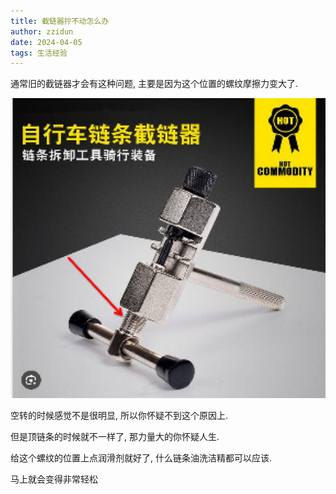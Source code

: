 ```yaml
---
title: 截链器拧不动怎么办
author: zzidun
date: 2024-04-05
tags: 生活经验
---
```


通常旧的截链器才会有这种问题, 主要是因为这个位置的螺纹摩擦力变大了.


<img src="/images/截链器.jpg" alt="截链器" style="height:30rem; width:40rem "/>

空转的时候感觉不是很明显, 所以你怀疑不到这个原因上.

但是顶链条的时候就不一样了, 那力量大的你怀疑人生.

给这个螺纹的位置上点润滑剂就好了, 什么链条油洗洁精都可以应该.

马上就会变得非常轻松
